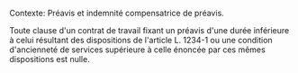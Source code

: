 Contexte: Préavis et indemnité compensatrice de préavis.

Toute clause d'un contrat de travail fixant un préavis d'une durée inférieure à celui résultant des dispositions de l'article L. 1234-1 ou une condition d'ancienneté de services supérieure à celle énoncée par ces mêmes dispositions est nulle.